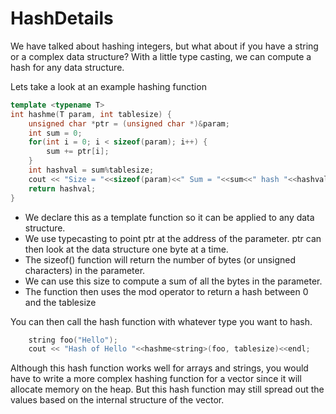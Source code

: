 # HashDetails
We have talked about hashing integers, but what about if you have a string or a complex data structure?  With a little type casting, we can compute a hash for any data structure.

Lets take a look at an example hashing function
```c++
template <typename T>
int hashme(T param, int tablesize) {
    unsigned char *ptr = (unsigned char *)&param;
    int sum = 0;
    for(int i = 0; i < sizeof(param); i++) {
        sum += ptr[i];
    }
    int hashval = sum%tablesize;
    cout << "Size = "<<sizeof(param)<<" Sum = "<<sum<<" hash "<<hashval<<endl;
    return hashval;
}
```
* We declare this as a template function so it can be applied to any data structure.  
* We use typecasting to point ptr at the address of the parameter.  ptr can then look at the data structure one byte at a time.
* The sizeof() function will return the number of bytes (or unsigned characters) in the parameter.
* We can use this size to compute a sum of all the bytes in the parameter.
* The function then uses the mod operator to return a hash between 0 and the tablesize

You can then call the hash function with whatever type you want to hash.
```c++
    string foo("Hello");
    cout << "Hash of Hello "<<hashme<string>(foo, tablesize)<<endl;
```
Although this hash function works well for arrays and strings, you would have to write a more complex hashing function for a vector since it will allocate memory on the heap.  But this hash function may still spread out the values based on the internal structure of the vector.
